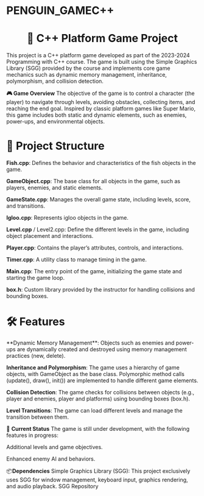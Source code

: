 # PENGUIN_GAMEC++
<div align = "center"> 
  <h1> 🐧 C++ Platform Game Project </h1>
</div>
This project is a C++ platform game developed as part of the 2023-2024 Programming with C++ course. The game is built using the Simple Graphics Library (SGG) provided by the course and implements core game mechanics such as dynamic memory management, inheritance, polymorphism, and collision detection.


**🎮 Game Overview**
The objective of the game is to control a character (the player) to navigate through levels, avoiding obstacles, collecting items, and reaching the end goal. Inspired by classic platform games like Super Mario, this game includes both static and dynamic elements, such as enemies, power-ups, and environmental objects.


<div aling = "center" > 
<h1>📂 Project Structure</h1>
</div>

**Fish.cpp**: Defines the behavior and characteristics of the fish objects in the game.

**GameObject.cpp**: The base class for all objects in the game, such as players, enemies, and static elements.

**GameState.cpp**: Manages the overall game state, including levels, score, and transitions.

**Igloo.cpp**: Represents igloo objects in the game.

**Level.cpp** / Level2.cpp: Define the different levels in the game, including object placement and interactions.

**Player.cpp**: Contains the player’s attributes, controls, and interactions.

**Timer.cpp**: A utility class to manage timing in the game.

**Main.cpp**: The entry point of the game, initializing the game state and starting the game loop.

**box.h**: Custom library provided by the instructor for handling collisions and bounding boxes.


<div aling = "center" > 
<h1>🛠 Features</h1>
</div>
**Dynamic Memory Management**: Objects such as enemies and power-ups are dynamically created and destroyed using memory management practices (new, delete).

**Inheritance and Polymorphism**: The game uses a hierarchy of game objects, with GameObject as the base class. Polymorphic method calls (update(), draw(), init()) are implemented to handle different game elements.

**Collision Detection**: The game checks for collisions between objects (e.g., player and enemies, player and platforms) using bounding boxes (box.h).

**Level Transitions**: The game can load different levels and manage the transition between them.

🚧 **Current Status**
The game is still under development, with the following features in progress:

Additional levels and game objectives.

Enhanced enemy AI and behaviors.

📦**Dependencies** 
Simple Graphics Library (SGG): This project exclusively uses SGG for window management, keyboard input, graphics rendering, and audio playback.
SGG Repository
